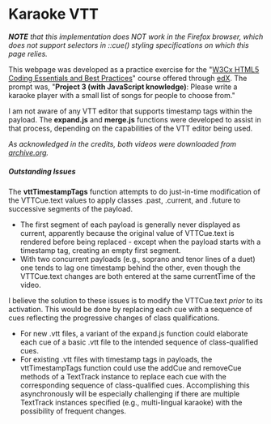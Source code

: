 # Karaoke VTT



***NOTE***<i> that this implementation does NOT work in the Firefox browser, which does not support selectors in ::cue() styling specifications on which this page relies.</i>



This webpage was developed as a practice exercise for the "[W3Cx HTML5 Coding Essentials and Best Practices](https://www.edx.org/learn/html5/the-world-wide-web-consortium-w3c-html5-coding-essentials-and-best-practices)" course offered through [edX](https://www.edx.org/).  The prompt was, "**Project 3 (with JavaScript knowledge)**: Please write a karaoke player with a small list of songs for people to choose from."



I am not aware of any VTT editor that supports timestamp tags within the payload.  The **expand.js** and **merge.js** functions were developed to assist in that process, depending on the capabilities of the VTT editor being used.



*As acknowledged in the credits, both videos were downloaded from* [*archive.org*](https://archive.org/)*.*



##### Outstanding Issues



The **vttTimestampTags** function attempts to do just-in-time modification of the VTTCue.text values to apply classes .past, .current, and .future to successive segments of the payload.

* The first segment of each payload is generally never displayed as current, apparently because the original value of VTTCue.text is rendered before being replaced - except when the payload starts with a timestamp tag, creating an empty first segment.
* With two concurrent payloads (e.g., soprano and tenor lines of a duet) one tends to lag one timestamp behind the other, even though the VTTCue.text changes are both entered at the same currentTime of the video.



I believe the solution to these issues is to modify the VTTCue.text *prior* to its activation.  This would be done by replacing each cue with a sequence of cues reflecting the progressive changes of class qualifications.

* For new .vtt files, a variant of the expand.js function could elaborate each cue of a basic .vtt file to the intended sequence of class-qualified cues.
* For existing .vtt files with timestamp tags in payloads, the vttTimestampTags function could use the addCue and removeCue methods of a TextTrack instance to replace each cue with the corresponding sequence of class-qualified cues.  Accomplishing this asynchronously will be especially challenging if there are multiple TextTrack instances specified (e.g., multi-lingual karaoke) with the possibility of frequent changes.
